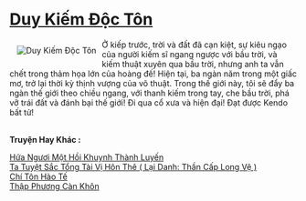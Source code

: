 <a href="https://truyentiki.com/duy-kiem-doc-ton.31867/" title="Duy Kiếm Độc Tôn"><h1>Duy Kiếm Độc Tôn</h1></a><div style="display:table"><img align="right" style="float: left; padding: 10px;" src="https://truyentiki.com/a/img/str/src/31867.jpg" alt="Duy Kiếm Độc Tôn">Ở kiếp trước, trời và đất đã cạn kiệt, sự kiêu ngạo của người kiếm sĩ ngang ngược với bầu trời, và kiếm thuật xuyên qua bầu trời, nhưng anh ta vẫn chết trong thảm họa lớn của hoàng đế! Hiện tại, ba ngàn năm trong một giấc mơ, trở lại thời kỳ thịnh vượng của võ thuật. Trong thế giới này, tôi sẽ đẩy ba ngàn thế giới theo chiều ngang, với thanh kiếm trong tay, che bầu trời, phá vỡ trái đất và đánh bại thế giới! Đi qua cổ xưa và hiện đại! Đạt được Kendo bất tử!</div><p><br><b>Truyện Hay Khác :</b></p><a href="https://truyentiki.com/hua-nguoi-mot-hoi-khuynh-thanh-luyen.31866/" alt="Hứa Ngươi Một Hồi Khuynh Thành Luyến">Hứa Ngươi Một Hồi Khuynh Thành Luyến</a><br/><a href="https://wikitruyen.wordpress.com/2020/06/23/ta-tuyet-sac-tong-tai-vi-hon-the-lai-danh-than-cap-long-ve/" alt="Ta Tuyệt Sắc Tổng Tài Vị Hôn Thê ( Lại Danh: Thần Cấp Long Vệ )">Ta Tuyệt Sắc Tổng Tài Vị Hôn Thê ( Lại Danh: Thần Cấp Long Vệ )</a><br/><a href="https://github.com/nownovels/top500/tree/master/truyenhay/33946/" alt="Chí Tôn Hào Tế">Chí Tôn Hào Tế</a><br/><a href="https://wikitruyen.wordpress.com/2020/06/23/thap-phuong-can-khon/" alt="Thập Phương Càn Khôn">Thập Phương Càn Khôn</a><br/>